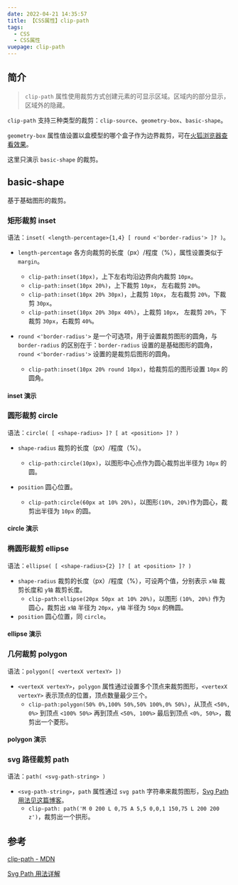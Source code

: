 ```yaml
---
date: 2022-04-21 14:35:57
title: 【CSS属性】clip-path
tags:
  - CSS
  - CSS属性
vuepage: clip-path
---
```


## 简介

> `clip-path` 属性使用裁剪方式创建元素的可显示区域。区域内的部分显示，区域外的隐藏。

`clip-path` 支持三种类型的裁剪：`clip-source`、`geometry-box`、`basic-shape`。

`geometry-box` 属性值设置以盒模型的哪个盒子作为边界裁剪，可在[火狐浏览器查看效果](https://developer.mozilla.org/zh-CN/docs/Web/CSS/clip-path#fill-rule)。

这里只演示 `basic-shape` 的裁剪。

## basic-shape

基于基础图形的裁剪。

### 矩形裁剪 inset

语法：`inset( <length-percentage>{1,4} [ round <'border-radius'> ]? )`。

- `length-percentage` 各方向裁剪的长度（px）/程度（%），属性设置类似于 `margin`。

  - `clip-path:inset(10px)`，上下左右均沿边界向内裁剪 `10px`。
  - `clip-path:inset(10px 20%)`，上下裁剪 `10px`， 左右裁剪 `20%`。
  - `clip-path:inset(10px 20% 30px)`，上裁剪 `10px`， 左右裁剪 `20%`，下裁剪 `30px`。
  - `clip-path:inset(10px 20% 30px 40%)`，上裁剪 `10px`， 左裁剪 `20%`，下裁剪 `30px`，右裁剪 `40%`。

- `round <'border-radius'>` 是一个可选项，用于设置裁剪图形的圆角，与 `border-radius` 的区别在于：`border-radius` 设置的是基础图形的圆角，`round <'border-radius'>` 设置的是裁剪后图形的圆角。

  - `clip-path:inset(10px 20% round 10px)`，给裁剪后的图形设置 `10px` 的圆角。

#### inset 演示

<page-clip-path-inset></page-clip-path-inset>

### 圆形裁剪 circle

语法：`circle( [ <shape-radius> ]? [ at <position> ]? )`

- `shape-radius` 裁剪的长度（px）/程度（%）。

  - `clip-path:circle(10px)`，以图形中心点作为圆心裁剪出半径为 `10px` 的圆。

- `position` 圆心位置。
  - `clip-path:circle(60px at 10% 20%)`，以图形`(10%, 20%)`作为圆心，裁剪出半径为 `10px` 的圆。

#### circle 演示

<page-clip-path-circle></page-clip-path-circle>

### 椭圆形裁剪 ellipse

语法：`ellipse( [ <shape-radius>{2} ]? [ at <position> ]? )`

- `shape-radius` 裁剪的长度（px）/程度（%），可设两个值，分别表示 `x轴` 裁剪长度和 `y轴` 裁剪长度。
  - `clip-path:ellipse(20px 50px at 10% 20%)`，以图形 `(10%, 20%)` 作为圆心，裁剪出 `x轴` 半径为 `20px`，`y轴` 半径为 `50px` 的椭圆。
- `position` 圆心位置，同 `circle`。

#### ellipse 演示

<page-clip-path-ellipse></page-clip-path-ellipse>

### 几何裁剪 polygon

语法：`polygon([ <vertexX vertexY> ])`

- `<vertexX vertexY>`，`polygon` 属性通过设置多个顶点来裁剪图形，`<vertexX vertexY>` 表示顶点的位置，顶点数量最少三个。
  - `clip-path:polygon(50% 0%,100% 50%,50% 100%,0% 50%)`，从顶点 `<50%, 0%>` 到顶点 `<100% 50%>` 再到顶点 `<50%, 100%>` 最后到顶点 `<0%, 50%>`，裁剪出一个菱形。

#### polygon 演示

<page-clip-path-polygon></page-clip-path-polygon>

### svg 路径裁剪 path

语法：`path( <svg-path-string> )`

- `<svg-path-string>`，`path` 属性通过 `svg path` 字符串来裁剪图形，[Svg Path 用法见这篇博客](https://blog.csdn.net/weixin_39868379/article/details/114403129)。
  - `clip-path: path('M 0 200 L 0,75 A 5,5 0,0,1 150,75 L 200 200 z')`，裁剪出一个拱形。

## 参考

[clip-path - MDN](https://developer.mozilla.org/zh-CN/docs/Web/CSS/clip-path)

[Svg Path 用法详解](https://blog.csdn.net/weixin_39868379/article/details/114403129)
